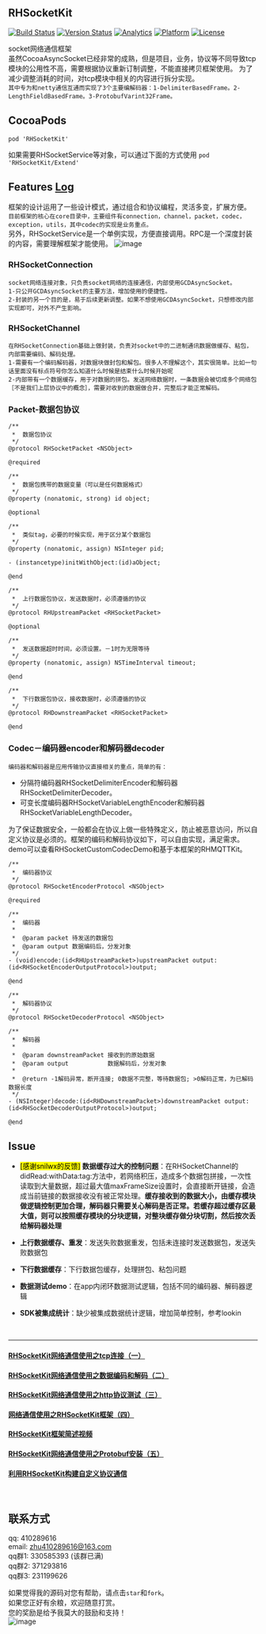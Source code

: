 ## RHSocketKit
[![Build Status](https://travis-ci.org/zhu410289616/RHSocketKit.svg?branch=master)](https://travis-ci.org/zhu410289616/RHSocketKit)
[![Version Status](https://img.shields.io/cocoapods/v/RHSocketKit.svg?style=flat)](http://cocoadocs.org/docsets/RHSocketKit)
[![Analytics](https://ga-beacon.appspot.com/UA-78533289-1/welcome-page)](https://github.com/zhu410289616/RHSocketKit)
[![Platform](http://img.shields.io/cocoapods/p/RHSocketKit.svg?style=flat)](http://cocoapods.org/?q=RHSocketKit)
[![License](https://img.shields.io/cocoapods/l/RHSocketKit.svg)](http://cocoadocs.org/docsets/RHSocketKit)

socket网络通信框架</br>
虽然CocoaAsyncSocket已经非常的成熟，但是项目，业务，协议等不同导致tcp模块的公用性不高，需要根据协议重新订制调整，不能直接拷贝框架使用。
为了减少调整消耗的时间，对tcp模块中相关的内容进行拆分实现。</br>`其中专为和netty通信互通而实现了3个主要编解码器：1-DelimiterBasedFrame。2-LengthFieldBasedFrame。3-ProtobufVarint32Frame。`

## CocoaPods
`
pod 'RHSocketKit'
`

如果需要RHSocketService等对象，可以通过下面的方式使用
`
pod 'RHSocketKit/Extend'
`

## Features [Log](https://github.com/zhu410289616/RHSocketKit/blob/master/Log.md)
框架的设计运用了一些设计模式，通过组合和协议编程，灵活多变，扩展方便。</br>
`目前框架的核心在core目录中，主要组件有connection，channel，packet，codec，exception，utils，其中codec的实现是业务重点。`</br>
另外，RHSocketService是一个单例实现，方便直接调用。RPC是一个深度封装的内容，需要理解框架才能使用。
![image](https://raw.githubusercontent.com/zhu410289616/RHSocketKit/master/Docs/RHSocketUML.png)

### RHSocketConnection
```
socket网络连接对象，只负责socket网络的连接通信，内部使用GCDAsyncSocket。
1-只公开GCDAsyncSocket的主要方法，增加使用的便捷性。
2-封装的另一个目的是，易于后续更新调整。如果不想使用GCDAsyncSocket，只想修改内部实现即可，对外不产生影响。
```

### RHSocketChannel
```
在RHSocketConnection基础上做封装，负责对socket中的二进制通讯数据做缓存、粘包，内部需要编码、解码处理。
1-需要有一个编码解码器，对数据块做封包和解包。很多人不理解这个，其实很简单。比如一句话里面没有标点符号你怎么知道什么时候是结束什么时候开始呢
2-内部带有一个数据缓存，用于对数据的拼包。发送网络数据时，一条数据会被切成多个网络包［不是我们上层协议中的概念］，需要对收到的数据做合并，完整后才能正常解码。
```

### Packet-数据包协议
```
/**
 *  数据包协议
 */
@protocol RHSocketPacket <NSObject>

@required

/**
 *  数据包携带的数据变量（可以是任何数据格式）
 */
@property (nonatomic, strong) id object;

@optional

/**
 *  类似tag，必要的时候实现，用于区分某个数据包
 */
@property (nonatomic, assign) NSInteger pid;

- (instancetype)initWithObject:(id)aObject;

@end
```

```
/**
 *  上行数据包协议，发送数据时，必须遵循的协议
 */
@protocol RHUpstreamPacket <RHSocketPacket>

@optional

/**
 *  发送数据超时时间，必须设置。－1时为无限等待
 */
@property (nonatomic, assign) NSTimeInterval timeout;

@end
```

```
/**
 *  下行数据包协议，接收数据时，必须遵循的协议
 */
@protocol RHDownstreamPacket <RHSocketPacket>

@end
```

### Codec－编码器encoder和解码器decoder
`编码器和解码器是应用传输协议直接相关的重点，简单的有：`

* 分隔符编码器RHSocketDelimiterEncoder和解码器RHSocketDelimiterDecoder。
* 可变长度编码器RHSocketVariableLengthEncoder和解码器RHSocketVariableLengthDecoder。

为了保证数据安全，一般都会在协议上做一些特殊定义，防止被恶意访问，所以自定义协议是必须的。框架的编码和解码协议如下，可以自由实现，满足需求。demo可以查看RHSocketCustomCodecDemo和基于本框架的RHMQTTKit。

```
/**
 *  编码器协议
 */
@protocol RHSocketEncoderProtocol <NSObject>

@required

/**
 *  编码器
 *
 *  @param packet 待发送的数据包
 *  @param output 数据编码后，分发对象
 */
- (void)encode:(id<RHUpstreamPacket>)upstreamPacket output:(id<RHSocketEncoderOutputProtocol>)output;

@end
```

```
/**
 *  解码器协议
 */
@protocol RHSocketDecoderProtocol <NSObject>

/**
 *  解码器
 *
 *  @param downstreamPacket 接收到的原始数据
 *  @param output           数据解码后，分发对象
 *
 *  @return -1解码异常，断开连接; 0数据不完整，等待数据包; >0解码正常，为已解码数据长度
 */
- (NSInteger)decode:(id<RHDownstreamPacket>)downstreamPacket output:(id<RHSocketDecoderOutputProtocol>)output;

@end
```

## Issue

* <mark>[感谢snilwx的反馈]</mark> **数据缓存过大的控制问题**：在RHSocketChannel的didRead:withData:tag:方法中，若网络积压，造成多个数据包拼接，一次性读取到大量数据，超过最大值maxFrameSize设置时，会直接断开链接，会造成当前链接的数据接收没有被正常处理。**缓存接收到的数据大小，由缓存模块做逻辑控制更加合理，解码器只需要关心解码是否正常。若缓存超过缓存区最大值，则可以按照缓存模块的分块逻辑，对整块缓存做分块切割，然后按次丢给解码器处理**

* **上行数据缓存、重发**：发送失败数据重发，包括未连接时发送数据包，发送失败数据包
* **下行数据缓存**：下行数据包缓存，处理拼包、粘包问题
* **数据测试demo**：在app内闭环数据测试逻辑，包括不同的编码器、解码器逻辑
* **SDK被集成统计**：缺少被集成数据统计逻辑，增加简单控制，参考lookin




</br>

---
#### [RHSocketKit网络通信使用之tcp连接（一）](http://blog.csdn.net/zhu410289616/article/details/46731605)
#### [RHSocketKit网络通信使用之数据编码和解码（二）](http://blog.csdn.net/zhu410289616/article/details/46739019)
#### [RHSocketKit网络通信使用之http协议测试（三）](http://blog.csdn.net/zhu410289616/article/details/46746683)
#### [网络通信使用之RHSocketKit框架（四）](http://blog.csdn.net/zhu410289616/article/details/49331323)
#### [RHSocketKit框架简述视频](http://www.tudou.com/programs/view/OahFYRBIFJA/)
#### [RHSocketKit网络通信使用之Protobuf安装（五）](http://blog.csdn.net/zhu410289616/article/details/50739164)
#### [利用RHSocketKit构建自定义协议通信](http://blog.csdn.net/zhu410289616/article/details/51182751)

</br>

## 联系方式
qq:        410289616<br/>
email:     <zhu410289616@163.com><br/>
qq群1:      330585393 (该群已满)<br/>
qq群2:      371293816<br/>
qq群3:      231199626<br/>

如果觉得我的源码对您有帮助，请点击`star`和`fork`。</br>
如果您正好有余粮，欢迎随意打赏。</br>
您的奖励是给予我莫大的鼓励和支持！</br>
![image](https://raw.githubusercontent.com/zhu410289616/RHSocketKit/master/Docs/wechat_pay.jpg)
